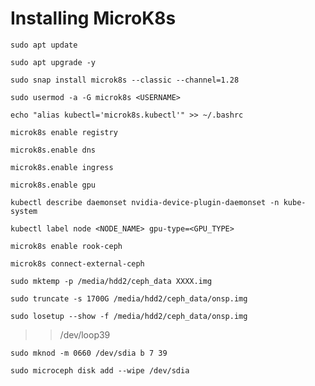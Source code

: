 # Installing MicroK8s

`sudo apt update`

`sudo apt upgrade -y`

`sudo snap install microk8s --classic --channel=1.28`

`sudo usermod -a -G microk8s <USERNAME>`

`echo "alias kubectl='microk8s.kubectl'" >> ~/.bashrc`

`microk8s enable registry`

`microk8s.enable dns`

`microk8s.enable ingress`

`microk8s.enable gpu`

`kubectl describe daemonset nvidia-device-plugin-daemonset -n kube-system`

`kubectl label node <NODE_NAME> gpu-type=<GPU_TYPE>`


`microk8s enable rook-ceph`

`microk8s connect-external-ceph`

`sudo mktemp -p /media/hdd2/ceph_data XXXX.img`

`sudo truncate -s 1700G /media/hdd2/ceph_data/onsp.img`

`sudo losetup --show -f /media/hdd2/ceph_data/onsp.img`

>> /dev/loop39

`sudo mknod -m 0660 /dev/sdia b 7 39`

`sudo microceph disk add --wipe /dev/sdia`
